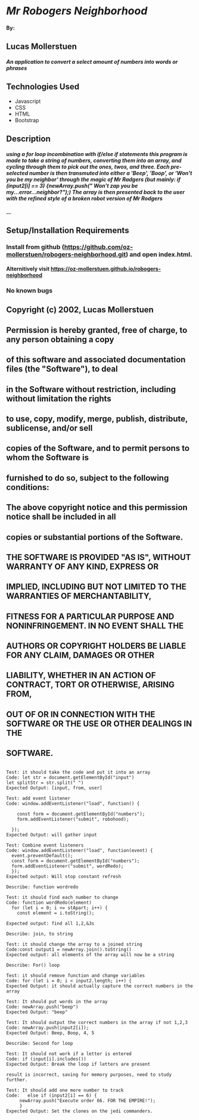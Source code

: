 # _Mr Robogers Neighborhood_

#### By: 
## Lucas Mollerstuen

#### _An application to convert a select amount of numbers into words or phrases_

## Technologies Used

* Javascript
* CSS
* HTML
* Bootstrap

## Description
#### _using a for loop incombination with if/else if statements this program is made to take a string of numbers, converting them into an array, and cycling through them to pick out the ones, twos, and three. Each pre-selected number is then transmuted into either a 'Beep', 'Boop', or 'Won't you be my neighbor' through the magic of Mr Radgers (but mainly: if (input2[i] == 3) {newArray.push(" Won't *zap* you be my...error...neighbor?");) The array is then presented back to the user with the refined style of a broken robot version of Mr Rodgers_
__
## Setup/Installation Requirements

### Install from github (https://github.com/oz-mollerstuen/robogers-neighborhood.git) and open index.html.
#### Alternitively visit https://oz-mollerstuen.github.io/robogers-neighborhood
  
### No known bugs

## Copyright (c) 2002, Lucas Mollerstuen

## Permission is hereby granted, free of charge, to any person obtaining a copy
## of this software and associated documentation files (the "Software"), to deal
## in the Software without restriction, including without limitation the rights
## to use, copy, modify, merge, publish, distribute, sublicense, and/or sell
## copies of the Software, and to permit persons to whom the Software is
## furnished to do so, subject to the following conditions: 
## 
## The above copyright notice and this permission notice shall be included in all
## copies or substantial portions of the Software.
## 
## THE SOFTWARE IS PROVIDED "AS IS", WITHOUT WARRANTY OF ANY KIND, EXPRESS OR
## IMPLIED, INCLUDING BUT NOT LIMITED TO THE WARRANTIES OF MERCHANTABILITY,
## FITNESS FOR A PARTICULAR PURPOSE AND NONINFRINGEMENT. IN NO EVENT SHALL THE
## AUTHORS OR COPYRIGHT HOLDERS BE LIABLE FOR ANY CLAIM, DAMAGES OR OTHER
## LIABILITY, WHETHER IN AN ACTION OF CONTRACT, TORT OR OTHERWISE, ARISING FROM,
## OUT OF OR IN CONNECTION WITH THE SOFTWARE OR THE USE OR OTHER DEALINGS IN THE
## SOFTWARE.





``` Describe: stApart

Test: it should take the code and put it into an array
Code: let str = document.getElementById("input")
let splitStr = str.split(" ")
Expected Output: [input, from, user]

Test: add event listener
Code: window.addEventListener("load", function() {

    const form = document.getElementById("numbers");
    form.addEventListener("submit", robohood);

  });
Expected Output: will gather input

Test: Combine event listeners
Code: window.addEventListener("load", function(event) {
  event.preventDefault();
  const form = document.getElementById("numbers");
  form.addEventListener("submit", wordRedo);
  });
Expected output: Will stop constant refresh

Describe: function wordredo

Test: it should find each number to change
Code: function wordRedo(element)
  for (let i = 0; i <= stApart; i++) {
    const element = i.toString();
  
Expected output: find all 1,2,&3s

Describe: join, to string

Test: it should change the array to a joined string
Code:const output1 = newArray.join().toString()  
Expected output: all elements of the array will now be a string

Describe: For() loop

Test: it should remove function and change variables
Code: for (let i = 0; i < input2.length; i++) {
Expected Output: it should actually capture the correct numbers in the array

Test: It should put words in the array
Code: newArray.push("beep")
Expected Output: "beep"

Test: It should output the correct numbers in the array if not 1,2,3
Code: newArray.push(input2[i]);
Expected Output: Beep, Boop, 4, 5

Describe: Second for loop

Test: It should not work if a letter is entered
Code: if (input[i].includes())
Expected Output: Break the loop if letters are present

result is incorrect, saving for memory purposes, need to study further.

Test: It should add one more number to track
Code:   else if (input2[i] == 6) {
     newArray.push("Execute order 66. FOR THE EMPIRE!");
     }
Expected Output: Set the clones on the jedi commanders.

